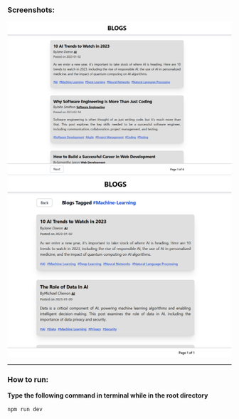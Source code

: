 <h3>Screenshots:</h3>

<div>
    <img src="https://github.com/PrakharAgarwal135/Blog-App/blob/main/public/readmess/Screenshot%202024-11-12%20235513.png">
</div>
<div>
    <img src="https://github.com/PrakharAgarwal135/Blog-App/blob/main/public/readmess/Screenshot%202024-11-12%20235527.png">
</div>

---

<h3>How to run:</h3>

**Type the following command in terminal while in the root directory**

   ```bash
   npm run dev
